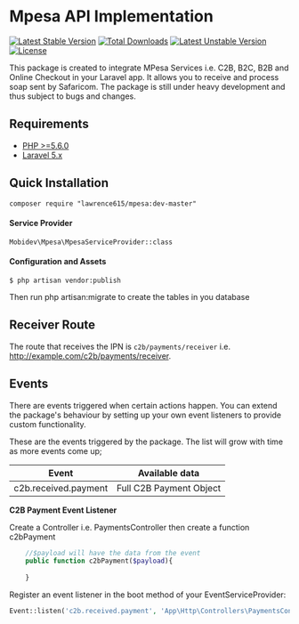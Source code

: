 # Mpesa API Implementation

[![Latest Stable Version](https://poser.pugx.org/lawrence615/mpesa/v/stable)](https://packagist.org/packages/lawrence615/mpesa)
[![Total Downloads](https://poser.pugx.org/lawrence615/mpesa/downloads)](https://packagist.org/packages/lawrence615/mpesa)
[![Latest Unstable Version](https://poser.pugx.org/lawrence615/mpesa/v/unstable)](https://packagist.org/packages/lawrence615/mpesa)
[![License](https://poser.pugx.org/lawrence615/mpesa/license)](https://packagist.org/packages/lawrence615/mpesa)

This package is created to integrate MPesa Services i.e. C2B, B2C, B2B and Online Checkout in your Laravel app.
It allows you to receive and process soap sent by Safaricom. The package is still under heavy development and thus subject to bugs and changes.

## Requirements
- [PHP >=5.6.0](http://php.net/)
- [Laravel 5.x](https://github.com/laravel/framework)

## Quick Installation
`composer require "lawrence615/mpesa:dev-master"`

#### Service Provider
`Mobidev\Mpesa\MpesaServiceProvider::class`

#### Configuration and Assets
`$ php artisan vendor:publish`

Then run php artisan:migrate to create the tables in you database


## Receiver Route
The route that receives the IPN is `c2b/payments/receiver` i.e. http://example.com/c2b/payments/receiver. 

## Events
There are events triggered when certain actions happen. You can extend the package's behaviour by setting up your own event listeners to provide custom functionality.

These are the events triggered by the package. The list will grow with time as more events come up;

| Event                | Available data          |
|----------------------|-------------------------|
|c2b.received.payment  | Full C2B Payment Object


__C2B Payment Event Listener__

Create a Controller i.e. PaymentsController then create a function c2bPayment
```php
    //$payload will have the data from the event
    public function c2bPayment($payload){
       
    }
```

Register an event listener  in the boot method of your  EventServiceProvider:
```php
Event::listen('c2b.received.payment', 'App\Http\Controllers\PaymentsController@c2bPayment');
```

